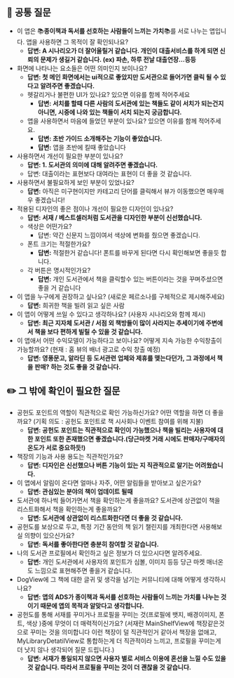 ## **📝 공통 질문**

- 이 앱은 📚**종이책과 독서를 선호하는 사람들이 느끼는 가치**📚를 서로 나누는 앱입니다. 앱을 사용하면 그 목적이 잘 확인되나요?
    - **답변: A 시나리오가 더 잘어울릴거 같습니다. 개인이 대출서비스를 하게 되면 신뢰의 문제가 생길거 같습니다. (ex) 파손, 하루 전날 대출연장…등등**
- 화면에 나타나는 요소들은 어떤 의미인지 보이나요?
    - **답변: 첫 메인 화면에서는 ui적으로 좋았지만 도서관으로 들어가면 클릭 될 수 있다고 알려주면 좋겠습니다.**
    - 헷갈리거나 불편한 UI가 있나요? 있으면 이유를 함께 적어주세요
        - **답변: 서치를 할때 다른 사람의 도서관에 있는 책들도 같이 서치가 되는건지 아니면, 시중에 나와 있는 책들이 서치 되는지 궁금합니다.**
    - 앱을 사용하면서 마음에 들었던 부분이 있나요? 있으면 이유를 함께 적어주세요.
        - **답변: 초반 가이드 소개해주는 기능이 좋았습니다.**
        - **답변:** 앱을 초반에 킬때 좋았습니다
- 사용하면서 개선이 필요한 부분이 있나요?
    - **답변: 1. 도서관의 의미에 대해 알려주면 좋겠습니다.**
    - 답변: 대출이라는 표현보다 대여라는 표현이 더 좋을 것 같습니다.
- 사용하면서 불필요하게 보인 부분이 있었나요?
    - **답변:**  아직은 미구현이지만 카테고리 단어를 클릭해서 뷰가 이동했으면 매우매우 좋겠습니다!
- 적용된 디자인의 좋은 점이나 개선이 필요한 디자인이 있나요?
    - **답변: 서재 / 베스트셀러처럼 도서관을 디자인한 부분이 신선했습니다.**
    - 색상은 어떤가요?
        - 답변: 약간 신문지 느낌이여서 색상에 변화를 줬으면 좋겠습니다.
    - 폰트 크기는 적절한가요?
        - **답변:** 적절한거 같습니다! 폰트를 바꾸게 된다면 다시 확인해보면 좋을듯 합니다.
    - 각 버튼은 명시적인가요?
        - **답변:**  개인 도서관에서 책을 클릭할수 있는 버튼이라는 것을 꾸며주셨으면 좋을 거 같습니다
- 이 앱을 누구에게 권장하고 싶나요? (새로운 페르소나를 구체적으로 제시해주세요)
    - **답변:** 희귀한 책을 빌려 읽고 싶은 사람
- 이 앱이 어떻게 쓰일 수 있다고 생각하나요? (사용자 시나리오와 함께 제시)
    - **답변: 최근 지자체 도서관 / 서점 외 책방들이 많이 사라지는 추세이기에 주변에서 책을 보다 편하게 빌릴 수 있을 것 같습니다.**
- 이 앱애서 어떤 수익모델이 가능하다고 보이나요? 어떻게 지속 가능한 수익창출이 가능할까요? (현재 : 홈 뷰의 배너 광고로 수익 창출 예정)
    - **답변: 영풍문고, 알라딘 등 도서관련 업체와 제휴를 맺는다던가, 그 과정에서 책을 판매? 하는 것도 좋을 것 같습니다.**

## **✏️ 그 밖에 확인이 필요한 질문**

- 공헌도 포인트의 역할이 직관적으로 확인 가능하신가요? 어떤 역할을 하면 더 좋을까요? (기획 의도 : 공헌도 포인트로 책 시사회나 이벤트 참여를 위해 지불)
    - **답변: 공헌도 포인트는 직관적으로 확인이 가능했으나 책을 빌리는 사용자에 대한 포인트 또한 존재했으면 좋겠습니다.(당근마켓 거래 시에도 판매자/구매자의 온도가 서로 중요하듯!)**
- 책장의 기능과 사용 용도는 직관적인가요?
    - **답변: 디자인은 신선했으나 버튼 기능이 있는 지 직관적으로 알기는 어려웠습니다.**
- 이 앱에서 알림이 온다면 얼마나 자주, 어떤 알림들을 받아보고 싶은가요?
    - **답변: 관심있는 분야의 책이 업데이트 될때**
- 도서관에 하나씩 들어가면서 책을 확인하는게 좋을까요? 도서관에 상관없이 책을 리스트화해서 책을 확인하는게 좋을까요?
    - **답변: 도서관에 상관없이 리스트화한다면 더 좋을 것 같습니다.**
- 공헌도를 보상으로 두고, 특정 기간 동안의 책 읽기 챌린지를 개최한다면 사용해보실 의향이 있으신가요?
    - **답변: 독서를 좋아한다면 충분히 참여할 것 같습니다.**
- 나의 도서관 프로필에서 확인하고 싶은 정보가 더 있으시다면 알려주세요.
    - **답변:** 개인 도서관에서 사용자의 포인트가 심볼, 이미지 등등 당근 마켓 매너온도 느낌으로 표현해주면 좋을거 같습니다.
- DogView에 그 책에 대한 글귀 및 생각을 남기는 커뮤니티에 대해 어떻게 생각하시나요?
    - **답변: 앱의 ADS가 종이책과 독서를 선호하는 사람들이 느끼는 가치를 나누는 것이기 때문에 앱의 목적과 알맞다고 생각합니다.**
- 공헌도를 통해 서재를 꾸미거나 프로필을 꾸미는 것(프로필에 뱃지, 배경이미지, 폰트, 색상 )중에 무엇이 더 매력적이신가요? (서재란 MainShelfView에 책장같은것으로 꾸미는 것을 의미합니다 이런 책장이 덜 직관적인거 같아서 책장을 없애고, MyLibraryDetatilView로 통합하는게 더 직관적이라 느끼고, 프로필을 꾸미는게 더 낫지 않나 생각되어 질문 드립니다.)
    - **답변: 서재가 통일되지 않으면 사용자 별로 서비스 이용에 혼선을 느낄 수도 있을 것 같습니다. 따라서 프로필을 꾸미는 것이 더 괜찮을 것 같습니다.**

